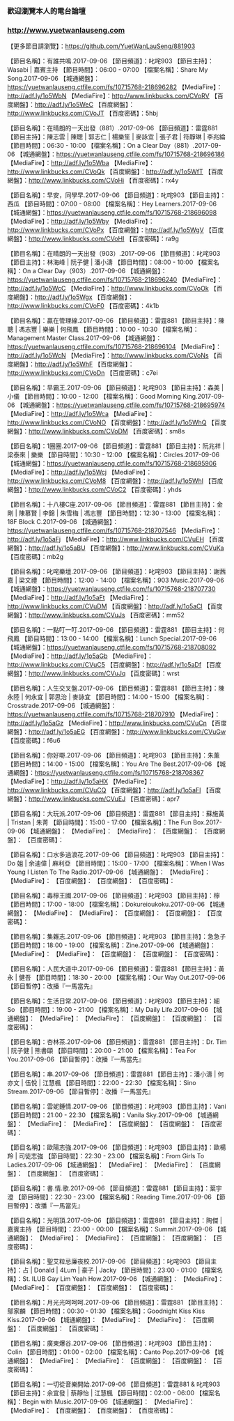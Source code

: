 ### 歡迎瀏覽本人的電台論壇
### http://www.yuetwanlauseng.com

【更多節目請瀏覽】：https://github.com/YuetWanLauSeng/881903

【節目名稱】：有誰共鳴.2017-09-06
【節目頻道】：叱咤903
【節目主持】：Wasabi | 嘉賓主持
【節目時間】：06:00 - 07:00 
【檔案名稱】：Share My Song.2017-09-06
【城通網盤】：https://yuetwanlauseng.ctfile.com/fs/10715768-218696282
【MediaFire】：http://adf.ly/1o5WbN
【MediaFire】：http://www.linkbucks.com/CVoRV
【百度網盤】：http://adf.ly/1o5WeC
【百度網盤】：http://www.linkbucks.com/CVoJT
【百度密碼】：5hbj

【節目名稱】：在晴朗的一天出發（881）.2017-09-06
【節目頻道】：雷霆881
【節目主持】：陳志雲 | 陳聰 | 郭志仁 | 楊樂笙 | 麥詠宜 | 張子君 | 符靜琳 | 李兆綸
【節目時間】：06:30 - 10:00
【檔案名稱】：On a Clear Day（881）.2017-09-06
【城通網盤】：https://yuetwanlauseng.ctfile.com/fs/10715768-218696186
【MediaFire】：http://adf.ly/1o5Wba
【MediaFire】：http://www.linkbucks.com/CVoQk
【百度網盤】：http://adf.ly/1o5WfT
【百度網盤】：http://www.linkbucks.com/CVoHi
【百度密碼】：rx4y

【節目名稱】：早安，同學早.2017-09-06
【節目頻道】：叱咤903
【節目主持】：西瓜
【節目時間】：07:00 - 08:00
【檔案名稱】：Hey Learners.2017-09-06
【城通網盤】：https://yuetwanlauseng.ctfile.com/fs/10715768-218696098
【MediaFire】：http://adf.ly/1o5Wby
【MediaFire】：http://www.linkbucks.com/CVoPx
【百度網盤】：http://adf.ly/1o5WgV
【百度網盤】：http://www.linkbucks.com/CVoHI
【百度密碼】：ra9g

【節目名稱】：在晴朗的一天出發（903）.2017-09-06
【節目頻道】：叱咤903
【節目主持】：林海峰 | 阮子健 | 潘小濤
【節目時間】：08:00 - 10:00
【檔案名稱】：On a Clear Day（903）.2017-09-06
【城通網盤】：https://yuetwanlauseng.ctfile.com/fs/10715768-218696240
【MediaFire】：http://adf.ly/1o5WcC
【MediaFire】：http://www.linkbucks.com/CVoOk
【百度網盤】：http://adf.ly/1o5Wgx
【百度網盤】：http://www.linkbucks.com/CVoF0
【百度密碼】：4k1b

【節目名稱】：贏在管理線.2017-09-06
【節目頻道】：雷霆881
【節目主持】：陳聰 | 馮志豐 | 樂樂 | 何飛鳳
【節目時間】：10:00 - 10:30
【檔案名稱】：Management Master Class.2017-09-06
【城通網盤】：https://yuetwanlauseng.ctfile.com/fs/10715768-218696104
【MediaFire】：http://adf.ly/1o5WcN
【MediaFire】：http://www.linkbucks.com/CVoNs
【百度網盤】：http://adf.ly/1o5WhF
【百度網盤】：http://www.linkbucks.com/CVoDn
【百度密碼】：c7ei

【節目名稱】：早霸王.2017-09-06
【節目頻道】：叱咤903
【節目主持】：森美 | 小儀
【節目時間】：10:00 - 12:00
【檔案名稱】：Good Morning King.2017-09-06
【城通網盤】：https://yuetwanlauseng.ctfile.com/fs/10715768-218695974
【MediaFire】：http://adf.ly/1o5Wca
【MediaFire】：http://www.linkbucks.com/CVoNO
【百度網盤】：http://adf.ly/1o5WhQ
【百度網盤】：http://www.linkbucks.com/CVoDM
【百度密碼】：sm8s

【節目名稱】：1圈圈.2017-09-06
【節目頻道】：雷霆881
【節目主持】：阮兆祥 | 梁泰來 | 樂樂
【節目時間】：10:30 - 12:00
【檔案名稱】：Circles.2017-09-06
【城通網盤】：https://yuetwanlauseng.ctfile.com/fs/10715768-218695906
【MediaFire】：http://adf.ly/1o5Wcj
【MediaFire】：http://www.linkbucks.com/CVoM8
【百度網盤】：http://adf.ly/1o5Whl
【百度網盤】：http://www.linkbucks.com/CVoC2
【百度密碼】：yhds

【節目名稱】：十八樓C座.2017-09-06
【節目頻道】：雷霆881
【節目主持】：金剛 | 陳慕賢 | 李錦 | 朱雪梅 | 馮志豐
【節目時間】：12:30 - 13:00
【檔案名稱】：18F Block C.2017-09-06
【城通網盤】：https://yuetwanlauseng.ctfile.com/fs/10715768-218707546
【MediaFire】：http://adf.ly/1o5aFj
【MediaFire】：http://www.linkbucks.com/CVuEH
【百度網盤】：http://adf.ly/1o5aBU
【百度網盤】：http://www.linkbucks.com/CVuKa
【百度密碼】：mb2g

【節目名稱】：叱咤樂壇.2017-09-06
【節目頻道】：叱咤903
【節目主持】：謝茜嘉 | 梁文禮
【節目時間】：12:00 - 14:00
【檔案名稱】：903 Music.2017-09-06
【城通網盤】：https://yuetwanlauseng.ctfile.com/fs/10715768-218707730
【MediaFire】：http://adf.ly/1o5aFt
【MediaFire】：http://www.linkbucks.com/CVuDM
【百度網盤】：http://adf.ly/1o5aCl
【百度網盤】：http://www.linkbucks.com/CVuJs
【百度密碼】：mm52

【節目名稱】：一點叮一叮.2017-09-06
【節目頻道】：雷霆881
【節目主持】：何飛鳳
【節目時間】：13:00 - 14:00
【檔案名稱】：Lunch Special.2017-09-06
【城通網盤】：https://yuetwanlauseng.ctfile.com/fs/10715768-218708092
【MediaFire】：http://adf.ly/1o5aGb
【MediaFire】：http://www.linkbucks.com/CVuC5
【百度網盤】：http://adf.ly/1o5aDf
【百度網盤】：http://www.linkbucks.com/CVuJq
【百度密碼】：wrst

【節目名稱】：人生交叉盤.2017-09-06
【節目頻道】：雷霆881
【節目主持】：陳永陸 | 何永宜 | 郭思治 | 麥詠宜
【節目時間】：14:00 - 15:00
【檔案名稱】：Crosstrade.2017-09-06
【城通網盤】：https://yuetwanlauseng.ctfile.com/fs/10715768-218707910
【MediaFire】：http://adf.ly/1o5aGz
【MediaFire】：http://www.linkbucks.com/CVuCn
【百度網盤】：http://adf.ly/1o5aEG
【百度網盤】：http://www.linkbucks.com/CVuGw
【百度密碼】：f6u6

【節目名稱】：你好嘢.2017-09-06
【節目頻道】：叱咤903
【節目主持】：朱薰
【節目時間】：14:00 - 15:00
【檔案名稱】：You Are The Best.2017-09-06
【城通網盤】：https://yuetwanlauseng.ctfile.com/fs/10715768-218708367
【MediaFire】：http://adf.ly/1o5aHX
【MediaFire】：http://www.linkbucks.com/CVuCQ
【百度網盤】：http://adf.ly/1o5aFI
【百度網盤】：http://www.linkbucks.com/CVuEJ
【百度密碼】：apr7

【節目名稱】：大玩派.2017-09-06
【節目頻道】：雷霆881
【節目主持】：蘇施黃 | Tristan | 朱菁
【節目時間】：15:00 - 17:00
【檔案名稱】：The Fun Box.2017-09-06
【城通網盤】：
【MediaFire】：
【MediaFire】：
【百度網盤】：
【百度網盤】：
【百度密碼】：

【節目名稱】：口水多過浪花.2017-09-06
【節目頻道】：叱咤903
【節目主持】：Do 姐 | 余迪偉 | 麻利亞
【節目時間】：15:00 - 17:00
【檔案名稱】：When I Was Young I Listen To The Radio.2017-09-06
【城通網盤】：
【MediaFire】：
【MediaFire】：
【百度網盤】：
【百度網盤】：
【百度密碼】：

【節目名稱】：毒檸王國.2017-09-06
【節目頻道】：叱咤903
【節目主持】：檸
【節目時間】：17:00 - 18:00
【檔案名稱】：Dokureioukoku.2017-09-06
【城通網盤】：
【MediaFire】：
【MediaFire】：
【百度網盤】：
【百度網盤】：
【百度密碼】：

【節目名稱】：集雜志.2017-09-06
【節目頻道】：叱咤903
【節目主持】：急急子
【節目時間】：18:00 - 19:00
【檔案名稱】：Zine.2017-09-06
【城通網盤】：
【MediaFire】：
【MediaFire】：
【百度網盤】：
【百度網盤】：
【百度密碼】：

【節目名稱】：人民大道中.2017-09-06
【節目頻道】：雷霆881
【節目主持】：黃永 | 健吾
【節目時間】：18:30 - 20:00
【檔案名稱】：Our Way Out.2017-09-06
【節目暫停】：改播『一馬當先』

【節目名稱】：生活日常.2017-09-06
【節目頻道】：叱咤903
【節目主持】：細So
【節目時間】：19:00 - 21:00
【檔案名稱】：My Daily Life.2017-09-06
【城通網盤】：
【MediaFire】：
【MediaFire】：
【百度網盤】：
【百度網盤】：
【百度密碼】：

【節目名稱】：杏林茶.2017-09-06
【節目頻道】：雷霆881
【節目主持】：Dr. Tim | 阮子健 | 熊書頤
【節目時間】：20:00 - 21:00
【檔案名稱】：Tea For You.2017-09-06
【節目暫停】：改播『一馬當先』

【節目名稱】：串.2017-09-06
【節目頻道】：雷霆881
【節目主持】：潘小濤 | 何亦文 | 伍悅 | 江慧楓
【節目時間】：22:00 - 22:30
【檔案名稱】：Sino Stream.2017-09-06
【節目暫停】：改播『一馬當先』

【節目名稱】：雲妮鍾情.2017-09-06
【節目頻道】：叱咤903
【節目主持】：Vani
【節目時間】：21:00 - 22:30
【檔案名稱】：Vanila Sky.2017-09-06
【城通網盤】：
【MediaFire】：
【MediaFire】：
【百度網盤】：
【百度網盤】：
【百度密碼】：

【節目名稱】：歐陽志強.2017-09-06
【節目頻道】：叱咤903
【節目主持】：歐楊羚 | 司徒志強
【節目時間】：22:30 - 23:00
【檔案名稱】：From Girls To Ladies.2017-09-06
【城通網盤】：
【MediaFire】：
【MediaFire】：
【百度網盤】：
【百度網盤】：
【百度密碼】：

【節目名稱】：書.情.歌.2017-09-06
【節目頻道】：雷霆881
【節目主持】：葉宇澄
【節目時間】：22:30 - 23:00
【檔案名稱】：Reading Time.2017-09-06
【節目暫停】：改播『一馬當先』

【節目名稱】：光明頂.2017-09-06
【節目頻道】：雷霆881
【節目主持】：陶傑 | 嘉賓主持
【節目時間】：23:00 - 00:00
【檔案名稱】：Summit.2017-09-06
【城通網盤】：
【MediaFire】：
【MediaFire】：
【百度網盤】：
【百度網盤】：
【百度密碼】：

【節目名稱】：聖艾粒忌廉夜校.2017-09-06
【節目頻道】：叱咤903
【節目主持】：占 | Donald | 4Lum | 豪子 | Jacky
【節目時間】：23:00 - 01:00
【檔案名稱】：St. ILUB Gay Lim Yeah How.2017-09-06
【城通網盤】：
【MediaFire】：
【MediaFire】：
【百度網盤】：
【百度網盤】：
【百度密碼】：

【節目名稱】：月光光呵呵呵.2017-09-06
【節目頻道】：雷霆881
【節目主持】：鄔家麟
【節目時間】：00:30 - 01:30
【檔案名稱】：Goodnight Kiss Kiss Kiss.2017-09-06
【城通網盤】：
【MediaFire】：
【MediaFire】：
【百度網盤】：
【百度網盤】：
【百度密碼】：

【節目名稱】：廣東爆谷.2017-09-06
【節目頻道】：叱咤903
【節目主持】：Colin
【節目時間】：01:00 - 02:00
【檔案名稱】：Canto Pop.2017-09-06
【城通網盤】：
【MediaFire】：
【MediaFire】：
【百度網盤】：
【百度網盤】：
【百度密碼】：

【節目名稱】：一切從音樂開始.2017-09-06
【節目頻道】：雷霆881 & 叱咤903
【節目主持】：余宜發 | 蔡靜怡 | 江慧楓
【節目時間】：02:00 - 06:00
【檔案名稱】：Begin with Music.2017-09-06
【城通網盤】：
【MediaFire】：
【MediaFire】：
【百度網盤】：
【百度網盤】：
【百度密碼】：
